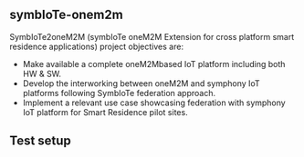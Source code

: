 symbIoTe-onem2m
--------------------

SymbIoTe2oneM2M (symbIoTe oneM2M Extension for cross platform smart residence applications) project objectives are: 

- Make available a complete oneM2M­based IoT platform including both HW & SW. 
- Develop the interworking between oneM2M and symphony IoT platforms following SymbIoTe federation approach. 
- Implement a relevant use case showcasing federation with symphony IoT platform for Smart Residence pilot sites.

Test setup
--------------------
